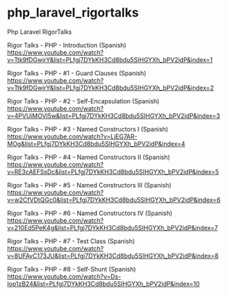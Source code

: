 # php_laravel_rigortalks
Php Laravel RigorTalks

Rigor Talks - PHP - Introduction (Spanish)
https://www.youtube.com/watch?v=Ttk9fDGwjrY&list=PLfgj7DYkKH3Cd8bdu5SIHGYXh_bPV2idP&index=1

Rigor Talks - PHP - #1 - Guard Clauses (Spanish)
https://www.youtube.com/watch?v=Ttk9fDGwjrY&list=PLfgj7DYkKH3Cd8bdu5SIHGYXh_bPV2idP&index=2

Rigor Talks - PHP - #2 - Self-Encapsulation (Spanish)
https://www.youtube.com/watch?v=4PVUiMOVl5w&list=PLfgj7DYkKH3Cd8bdu5SIHGYXh_bPV2idP&index=3

Rigor Talks - PHP - #3 - Named Constructors I (Spanish)
https://www.youtube.com/watch?v=LjEG7AR-MOg&list=PLfgj7DYkKH3Cd8bdu5SIHGYXh_bPV2idP&index=4

Rigor Talks - PHP - #4 - Named Constructors II (Spanish)
https://www.youtube.com/watch?v=RE3cAEFSsDc&list=PLfgj7DYkKH3Cd8bdu5SIHGYXh_bPV2idP&index=5

Rigor Talks - PHP - #5 - Named Constructors III (Spanish)
https://www.youtube.com/watch?v=w2CfVDtQGc0&list=PLfgj7DYkKH3Cd8bdu5SIHGYXh_bPV2idP&index=6

Rigor Talks - PHP - #6 - Named Constructors IV (Spanish)
https://www.youtube.com/watch?v=210Ed5PeK4g&list=PLfgj7DYkKH3Cd8bdu5SIHGYXh_bPV2idP&index=7

Rigor Talks - PHP - #7 - Test Class (Spanish)
https://www.youtube.com/watch?v=8UFAyC173JU&list=PLfgj7DYkKH3Cd8bdu5SIHGYXh_bPV2idP&index=8

Rigor Talks - PHP - #8 - Self-Shunt (Spanish)
https://www.youtube.com/watch?v=Ds-Iop1zB24&list=PLfgj7DYkKH3Cd8bdu5SIHGYXh_bPV2idP&index=10



